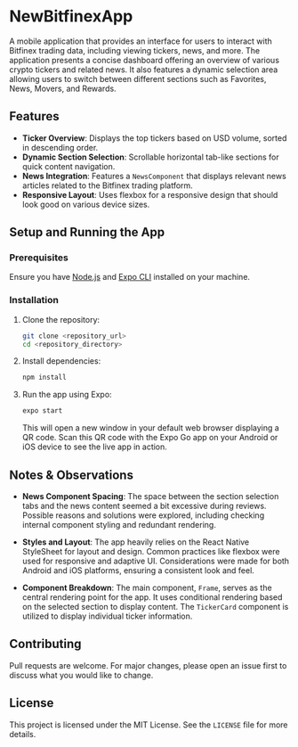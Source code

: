 # NewBitfinexApp

A mobile application that provides an interface for users to interact with Bitfinex trading data, including viewing tickers, news, and more. The application presents a concise dashboard offering an overview of various crypto tickers and related news. It also features a dynamic selection area allowing users to switch between different sections such as Favorites, News, Movers, and Rewards.

## Features

- **Ticker Overview**: Displays the top tickers based on USD volume, sorted in descending order.
- **Dynamic Section Selection**: Scrollable horizontal tab-like sections for quick content navigation.
- **News Integration**: Features a `NewsComponent` that displays relevant news articles related to the Bitfinex trading platform.
- **Responsive Layout**: Uses flexbox for a responsive design that should look good on various device sizes.

## Setup and Running the App

### Prerequisites

Ensure you have [Node.js](https://nodejs.org/) and [Expo CLI](https://expo.dev/tools) installed on your machine.

### Installation

1. Clone the repository:
   ```bash
   git clone <repository_url>
   cd <repository_directory>
   ```

2. Install dependencies:
   ```bash
   npm install
   ```

3. Run the app using Expo:
   ```bash
   expo start
   ```

   This will open a new window in your default web browser displaying a QR code. Scan this QR code with the Expo Go app on your Android or iOS device to see the live app in action.

## Notes & Observations

- **News Component Spacing**: The space between the section selection tabs and the news content seemed a bit excessive during reviews. Possible reasons and solutions were explored, including checking internal component styling and redundant rendering.
  
- **Styles and Layout**: The app heavily relies on the React Native StyleSheet for layout and design. Common practices like flexbox were used for responsive and adaptive UI. Considerations were made for both Android and iOS platforms, ensuring a consistent look and feel.

- **Component Breakdown**: The main component, `Frame`, serves as the central rendering point for the app. It uses conditional rendering based on the selected section to display content. The `TickerCard` component is utilized to display individual ticker information.

## Contributing

Pull requests are welcome. For major changes, please open an issue first to discuss what you would like to change.

## License

This project is licensed under the MIT License. See the `LICENSE` file for more details.

